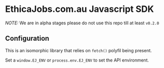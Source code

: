 # EthicaJobs.com.au Javascript SDK

*NOTE:* We are in alpha stages please do not use this repo till at least `v0.2.0`


## Configuration

This is an isomorphic library that relies on `fetch()` polyfil being present.

Set a `window.EJ_ENV` or `process.env.EJ_ENV` to set the API environment.